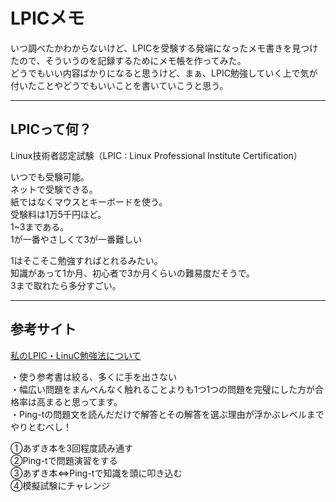 # LPICメモ

いつ調べたかわからないけど、LPICを受験する発端になったメモ書きを見つけたので、そういうのを記録するためにメモ帳を作ってみた。  
どうでもいい内容ばかりになると思うけど、まぁ、LPIC勉強していく上で気が付いたことやどうでもいいことを書いていこうと思う。  

---

## LPICって何？

Linux技術者認定試験（LPIC : Linux Professional Institute Certification）  

いつでも受験可能。  
ネットで受験できる。  
紙ではなくマウスとキーボードを使う。  
受験料は1万5千円ほど。  
1~3まである。  
1が一番やさしくて3が一番難しい  

1はそこそこ勉強すればとれるみたい。  
知識があって1か月、初心者で3か月くらいの難易度だそうで。  
3まで取れたら多分すごい。  

---

## 参考サイト

[私のLPIC・LinuC勉強法について](https://akng-engineer.hatenablog.com/entry/2018/09/05/221445)  

・使う参考書は絞る、多くに手を出さない  
・幅広い問題をまんべんなく触れることよりも1つ1つの問題を完璧にした方が合格率は高まると思ってます。  
・Ping-tの問題文を読んだだけで解答とその解答を選ぶ理由が浮かぶレベルまでやりとむべし！  

①あずき本を3回程度読み通す  
②Ping-tで問題演習をする  
③あずき本⇔Ping-tで知識を頭に叩き込む  
④模擬試験にチャレンジ  
